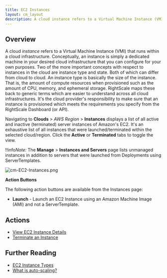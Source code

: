 ```yaml
---
title: EC2 Instances
layout: cm_layout
description: A cloud instance refers to a Virtual Machine Instance (VMI) that runs within a cloud infrastructure.
---
```

## Overview

A cloud *instance* refers to a Virtual Machine Instance (VMI) that runs within a cloud infrastructure. Conceptually, an instance is simply a dedicated machine in your desired cloud infrastructure that you can configure for your own purposes. Two of the more important concepts with respect to instances in the cloud are instance type and state. Both of which can differ from cloud to cloud. An instance type is basically the size of the instance. That is, the amount of compute resources when provisioned such as the amount of CPU, memory, and ephemeral storage. RightScale maps these back to generic terms which are easier to understand across all cloud infrastructures. It's the cloud provider's responsibility to make sure that an instance is provisioned which meets the requirements you specify from the RightScale Dashboard (or API).

Navigating to **Clouds** > *AWS Region* > **Instances** displays a list of all active and inactive (terminated) server instances of Amazon's EC2. It's an exhaustive list of all instances that were launched/terminated within the selected cloud/region. Click the **Active** or **Terminated** tabs to toggle the view.

!!info*Note:* The **Manage** > **Instances and Servers** page lists unmanaged instances in addition to servers that were launched from Deployments using ServerTemplates.

![cm-EC2-Instances.png](/img/cm-ec2-instances.png)

**Action Buttons**

The following action buttons are available from the Instances page:

* **Launch** - Launch an EC2 Instance using an Amazon Machine Image (AMI) and not a ServerTemplate.

## Actions

* [View EC2 Instance Details](/cm/dashboard/clouds/aws/actions/ec2_instances_actions.html#view-ec2-instance-details)
* [Terminate an Instance](/cm/dashboard/clouds/aws/actions/ec2_instances_actions.html#terminate-an-instance)

## Further Reading

* [EC2 Instance Types](/clouds/aws/aws_instance_types.html)
* [What is auto-scaling?](/faq/What_is_auto-scaling.html)
